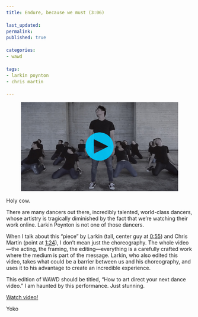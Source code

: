```yaml
---
title: Endure, because we must (3:06)

last_updated: 
permalink: 
published: true

categories:
- wawd

tags:
- larkin poynton
- chris martin

---
```


<figure>
	<a href="https://www.youtube.com/watch?v=sZGu74vy0j4"><img src="/assets/images/2015-06-24-larkin-poynton-chris-martin-endure.jpeg" alt="Chris Martin stands point, looking to his right. About a dozen other dancers on their knees around him, also looking to their right." /></a>
</figure>

Holy cow. 

There are many dancers out there, incredibly talented, world-class dancers, whose artistry is tragically diminished by the fact that we’re watching their work online. Larkin Poynton is not one of those dancers. 

When I talk about this “piece” by Larkin (tall, center guy at [0:55](https://youtu.be/sZGu74vy0j4?t=55s)) and Chris Martin (point at [1:24](https://youtu.be/sZGu74vy0j4?t=1m24s)), I don’t mean just the choreography. The whole video—the acting, the framing, the editing—everything is a carefully crafted work where the medium is part of the message. Larkin, who also edited this video, takes what could be a barrier between us and his choreography, and uses it to his advantage to create an incredible experience.

This edition of WAWD should be titled, “How to art direct your next dance video.” I am haunted by this performance. Just stunning.

[Watch video!](https://www.youtube.com/watch?v=sZGu74vy0j4)

Yoko
